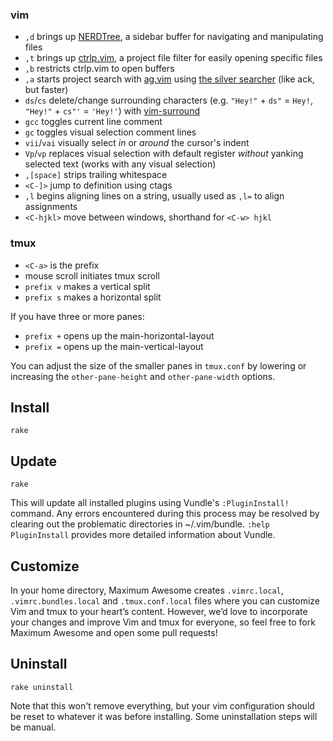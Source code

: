 ### vim

* `,d` brings up [NERDTree](https://github.com/scrooloose/nerdtree), a sidebar buffer for navigating and manipulating files
* `,t` brings up [ctrlp.vim](https://github.com/kien/ctrlp.vim), a project file filter for easily opening specific files
* `,b` restricts ctrlp.vim to open buffers
* `,a` starts project search with [ag.vim](https://github.com/rking/ag.vim) using [the silver searcher](https://github.com/ggreer/the_silver_searcher) (like ack, but faster)
* `ds`/`cs` delete/change surrounding characters (e.g. `"Hey!"` + `ds"` = `Hey!`, `"Hey!"` + `cs"'` = `'Hey!'`) with [vim-surround](https://github.com/tpope/vim-surround)
* `gcc` toggles current line comment
* `gc` toggles visual selection comment lines
* `vii`/`vai` visually select *in* or *around* the cursor's indent
* `Vp`/`vp` replaces visual selection with default register *without* yanking selected text (works with any visual selection)
* `,[space]` strips trailing whitespace
* `<C-]>` jump to definition using ctags
* `,l` begins aligning lines on a string, usually used as `,l=` to align assignments
* `<C-hjkl>` move between windows, shorthand for `<C-w> hjkl`

### tmux

* `<C-a>` is the prefix
* mouse scroll initiates tmux scroll
* `prefix v` makes a vertical split
* `prefix s` makes a horizontal split

If you have three or more panes:
* `prefix +` opens up the main-horizontal-layout
* `prefix =` opens up the main-vertical-layout

You can adjust the size of the smaller panes in `tmux.conf` by lowering or increasing the `other-pane-height` and `other-pane-width` options.

## Install

    rake

## Update

    rake

This will update all installed plugins using Vundle's `:PluginInstall!`
command. Any errors encountered during this process may be resolved by clearing
out the problematic directories in ~/.vim/bundle. `:help PluginInstall`
provides more detailed information about Vundle.

## Customize
In your home directory, Maximum Awesome creates `.vimrc.local`, `.vimrc.bundles.local` and `.tmux.conf.local` files where you can customize
Vim and tmux to your heart’s content. However, we’d love to incorporate your changes and improve Vim and tmux
for everyone, so feel free to fork Maximum Awesome and open some pull requests!

## Uninstall

    rake uninstall

Note that this won't remove everything, but your vim configuration should be reset to whatever it was before installing. Some uninstallation steps will be manual.

